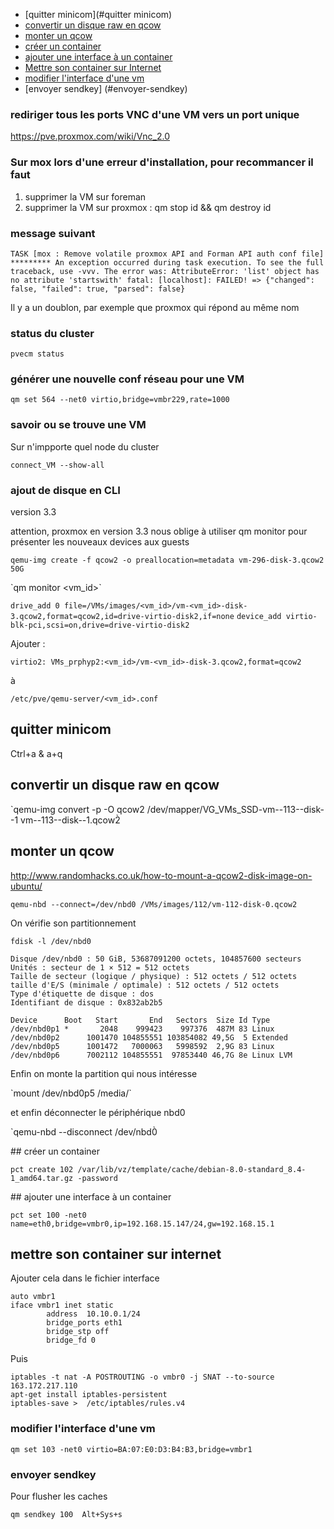 * [quitter minicom](#quitter minicom)
* [convertir un disque raw en qcow](#convertir-un-disque-raw-en-qcow)   
* [monter un qcow](#monter-un-qcow) 
* [créer un container](#créer-un-container) 
* [ajouter une interface à un container](#ajouter-une-interface-à-un-container) 
* [Mettre son container sur Internet](#mettre-son-container-sur-internet) 
* [modifier l'interface d'une vm](#modifier-l'interface-d'une-vm) 
* [envoyer sendkey] (#envoyer-sendkey)

### rediriger tous les ports VNC d'une  VM vers un port unique

https://pve.proxmox.com/wiki/Vnc_2.0

### Sur mox lors d'une erreur d'installation, pour recommancer il faut

1. supprimer la VM sur foreman
2. supprimer la VM sur proxmox : qm stop id && qm destroy id

### message suivant 
`
TASK [mox : Remove volatile proxmox API and Forman API auth conf file] *********
An exception occurred during task execution. To see the full traceback, use -vvv. The error was: AttributeError: 'list' object has no attribute 'startswith'
fatal: [localhost]: FAILED! => {"changed": false, "failed": true, "parsed": false}
`

Il y a un doublon, par exemple que proxmox qui répond au même nom

### status du cluster

`pvecm status`

### générer une nouvelle conf réseau pour une VM

`qm set 564 --net0 virtio,bridge=vmbr229,rate=1000`

### savoir ou se trouve une VM
Sur n'impporte quel node du cluster 

`connect_VM --show-all`


### ajout de disque en CLI

 version 3.3
 
 attention, proxmox en version 3.3 nous oblige à utiliser qm monitor pour présenter les nouveaux devices aux guests

`qemu-img create -f qcow2 -o preallocation=metadata vm-296-disk-3.qcow2 50G`

`qm monitor <vm_id>̀

`drive_add 0 file=/VMs/images/<vm_id>/vm-<vm_id>-disk-3.qcow2,format=qcow2,id=drive-virtio-disk2,if=none`
`device_add virtio-blk-pci,scsi=on,drive=drive-virtio-disk2`

Ajouter :

`virtio2: VMs_prphyp2:<vm_id>/vm-<vm_id>-disk-3.qcow2,format=qcow2`

à

`/etc/pve/qemu-server/<vm_id>.conf`

## quitter minicom
Ctrl+a & a+q

## convertir un disque raw en qcow

`qemu-img convert -p -O qcow2 /dev/mapper/VG_VMs_SSD-vm--113--disk--1 vm--113--disk--1.qcow2̀

## monter un qcow

http://www.randomhacks.co.uk/how-to-mount-a-qcow2-disk-image-on-ubuntu/

`qemu-nbd --connect=/dev/nbd0 /VMs/images/112/vm-112-disk-0.qcow2`

On vérifie son partitionnement
``` 
fdisk -l /dev/nbd0 

Disque /dev/nbd0 : 50 GiB, 53687091200 octets, 104857600 secteurs
Unités : secteur de 1 × 512 = 512 octets
Taille de secteur (logique / physique) : 512 octets / 512 octets
taille d'E/S (minimale / optimale) : 512 octets / 512 octets
Type d'étiquette de disque : dos
Identifiant de disque : 0x832ab2b5

Device      Boot   Start       End   Sectors  Size Id Type
/dev/nbd0p1 *       2048    999423    997376  487M 83 Linux
/dev/nbd0p2      1001470 104855551 103854082 49,5G  5 Extended
/dev/nbd0p5      1001472   7000063   5998592  2,9G 83 Linux
/dev/nbd0p6      7002112 104855551  97853440 46,7G 8e Linux LVM
```
Enfin on monte la partition qui nous intéresse

`mount /dev/nbd0p5 /media/̀

et enfin déconnecter le périphérique nbd0

`qemu-nbd --disconnect /dev/nbd0̀

## créer un container

```
pct create 102 /var/lib/vz/template/cache/debian-8.0-standard_8.4-1_amd64.tar.gz -password
```

## ajouter une interface à un container
```
pct set 100 -net0 name=eth0,bridge=vmbr0,ip=192.168.15.147/24,gw=192.168.15.1
```

## mettre son container sur internet

Ajouter cela dans le fichier interface
```
auto vmbr1
iface vmbr1 inet static
        address  10.10.0.1/24
        bridge_ports eth1
        bridge_stp off
        bridge_fd 0
```
Puis

```
iptables -t nat -A POSTROUTING -o vmbr0 -j SNAT --to-source 163.172.217.110
apt-get install iptables-persistent
iptables-save >  /etc/iptables/rules.v4
```

### modifier l'interface d'une vm

```
qm set 103 -net0 virtio=BA:07:E0:D3:B4:B3,bridge=vmbr1
```

### envoyer sendkey
Pour flusher les caches
```
qm sendkey 100  Alt+Sys+s
```
